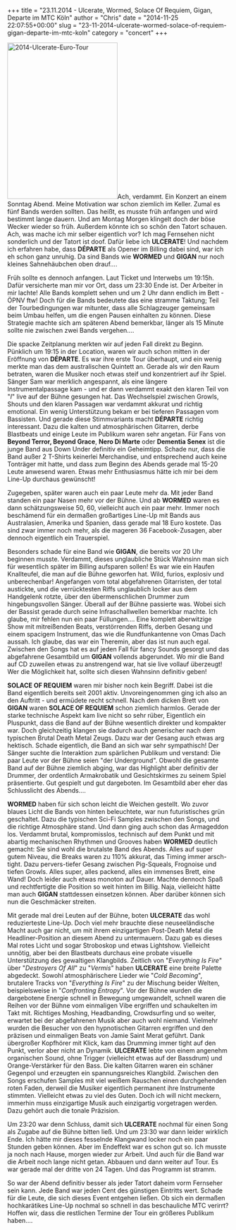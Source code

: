 +++
title = "23.11.2014 - Ulcerate, Wormed, Solace Of Requiem, Gigan, Departe im MTC Köln"
author = "Chris"
date = "2014-11-25 22:07:55+00:00"
slug = "23-11-2014-ulcerate-wormed-solace-of-requiem-gigan-departe-im-mtc-koln"
category = "concert"
+++

<img class="alignright size-full wp-image-13811" src="http://necroslaughter.de/wp-content/uploads/2014/11/2014-Ulcerate-Euro-Tour.jpg" alt="2014-Ulcerate-Euro-Tour" width="250" height="354" />Ach, verdammt. Ein Konzert an einem Sonntag Abend. Meine Motivation war schon ziemlich im Keller. Zumal es fünf Bands werden sollten. Das heißt, es musste früh anfangen und wird bestimmt lange dauern. Und am Montag Morgen klingelt doch der böse Wecker wieder so früh. Außerdem könnte ich so schön den Tatort schauen. Ach, was mache ich mir selber eigentlich vor? Ich mag Fernsehen nicht sonderlich und der Tatort ist doof. Dafür liebe ich **ULCERATE**! Und nachdem ich erfahren habe, dass **DÉPARTE** als Opener im Billing dabei sind, war ich eh schon ganz unruhig. Da sind Bands wie **WORMED** und **GIGAN** nur noch kleines Sahnehäubchen oben drauf....

Früh sollte es dennoch anfangen. Laut Ticket und Interwebs um 19:15h. Dafür versicherte man mir vor Ort, dass um 23:30 Ende ist. Der Arbeiter in mir lachte! Alle Bands komplett sehen und um 2 Uhr dann endlich im Bett - ÖPNV ftw! Doch für die Bands bedeutete das eine stramme Taktung; Teil der Tourbedingungen war mitunter, dass alle Schlagzeuger gemeinsam beim Umbau helfen, um die engen Pausen einhalten zu können. Diese Strategie machte sich am späteren Abend bemerkbar, länger als 15 Minute sollte nie zwischen zwei Bands vergehen....

Die spacke Zeitplanung merkten wir auf jeden Fall direkt zu Beginn. Pünklich um 19:15 in der Location, waren wir auch schon mitten in der Eröffnung von **DÉPARTE**. Es war ihre erste Tour überhaupt, und ein wenig merkte man das dem australischen Quintett an. Gerade als wir den Raum betraten, waren die Musiker noch etwas steif und konzentriert auf ihr Spiel. Sänger Sam war merklich angespannt, als eine längere Instrumentalpassage kam - und er dann verdammt exakt den klaren Teil von "_I_" live auf der Bühne gesungen hat. Das Wechselspiel zwischen Growls, Shouts und den klaren Passagen war verdammt akkurat und richtig emotional. Ein wenig Unterstützung bekam er bei tieferen Passagen vom Bassisten. Und gerade diese Stimmvariants macht **DÉPARTE** richtig interessant.
Dazu die kalten und atmosphärischen Gitarren, derbe Blastbeats und einige Leute im Publikum waren sehr angetan. Für Fans von **Beyond Terror, Beyond Grace**, **Nero Di Marte** oder **Dementia Senex** ist die junge Band aus Down Under definitiv ein Geheimtipp. Schade nur, dass die Band außer 2 T-Shirts keinerlei Merchandise, und entsprechend auch keine Tonträger mit hatte, und dass zum Beginn des Abends gerade mal 15-20 Leute anwesend waren. Etwas mehr Enthusiasmus hätte ich mir bei dem Line-Up durchaus gewünscht!

Zugegeben, später waren auch ein paar Leute mehr da. Mit jeder Band standen ein paar Nasen mehr vor der Bühne. Und ab **WORMED** waren es dann schätzungsweise 50, 60, vielleicht auch ein paar mehr. Immer noch beschämend für ein dermaßen großartiges Line-Up mit Bands aus Australasien, Amerika und Spanien, dass gerade mal 18 Euro kostete. Das sind zwar immer noch mehr, als die mageren 36 Facebook-Zusagen, aber dennoch eigentlich ein Trauerspiel.

Besonders schade für eine Band wie **GIGAN**, die bereits vor 20 Uhr beginnen musste. Verdammt, dieses unglaubliche Stück Wahnsinn man sich für wesentlich später im Billing aufsparen sollen! Es war wie ein Haufen Knallteufel, die man auf die Bühne geworfen hat. Wild, furios, explosiv und unberechenbar!
Angefangen vom total abgefahrenen Gitarristen, der total austickte, und die verrücktesten Riffs unglaublich locker aus dem Handgelenk rotzte, über den übermenschlichen Drummer zum hingebungsvollen Sänger. Überall auf der Bühne passierte was. Wobei sich der Bassist gerade durch seine Infraschallwellen bemerkbar machte. Ich glaube, mir fehlen nun ein paar Füllungen....
Eine komplett aberwitzige Show mit mitreißenden Beats, verstörrenden Riffs, derben Gesang und einem spacigem Instrument, das wie die Rundfunkantenne von Omas Dach aussah. Ich glaube, das war ein Theremin, aber das ist nun auch egal. Zwischen den Songs hat es auf jeden Fall für fancy Sounds gesorgt und das abgefahrene Gesamtbild um **GIGAN** vollends abgerundet. Wo mir die Band auf CD zuweilen etwas zu anstrengend war, hat sie live vollauf überzeugt! Wer die Möglichkeit hat, sollte sich diesen Wahnsinn definitiv geben!

**SOLACE OF REQUIEM** waren mir bisher noch kein Begriff. Dabei ist die Band eigentlich bereits seit 2001 aktiv. Unvoreingenommen ging ich also an den Auftritt - und ermüdete recht schnell. Nach dem dicken Brett von **GIGAN** waren **SOLACE OF REQUIEM** schon ziemlich harmlos. Gerade der starke technische Aspekt kam live nicht so sehr rüber, Eigentlich ein Pluspunkt, dass die Band auf der Bühne wesentlich direkter und kompakter war. Doch gleichzeitig klangen sie dadurch auch generischer nach dem typischen Brutal Death Metal Zeugs. Dazu war der Gesang auch etwas arg hektisch.
Schade eigentlich, die Band an sich war sehr sympathisch! Der Sänger suchte die Interaktion zum spärlichen Publikum und verstand: Die paar Leute vor der Bühne seien "der Underground". Obwohl die gesamte Band auf der Bühne ziemlich abging, war das Highlight aber definitiv der Drummer, der ordentlich Armakrobatik und Gesichtskirmes zu seinem Spiel präsentierte. Gut gespielt und gut dargeboten. Im Gesamtbild aber eher das Schlusslicht des Abends....

**WORMED** haben für sich schon leicht die Weichen gestellt. Wo zuvor blaues Licht die Bands von hinten beleuchtete, war nun futuristisches grün geschaltet. Dazu die typischen Sci-Fi Samples zwischen den Songs, und die richtige Atmosphäre stand. Und dann ging auch schon das Armageddon los. Verdammt brutal, kompromisslos, technisch auf dem Punkt und mit abartig mechanischen Rhythmen und Grooves haben **WORMED** deutlich gemacht: Sie sind wohl die brutalste Band des Abends. Alles auf super gutem Niveau, die Breaks waren zu 110% akkurat, das Timing immer arsch-tight. Dazu pervers-tiefer Gesang zwischen Pig-Squeals, Frognoise und tiefen Growls. Alles super, alles packend, alles ein immenses Brett, eine Wand! Doch leider auch etwas monoton auf Dauer. Machte dennoch Spaß und rechtfertigte die Position so weit hinten im Billig. Naja, vielleicht hätte man auch **GIGAN** stattdessen einsetzen können. Aber darüber können sich nun die Geschmäcker streiten.

Mit gerade mal drei Leuten auf der Bühne, boten **ULCERATE** das wohl reduzierteste Line-Up. Doch viel mehr brauchte diese neuseeländische Macht auch gar nicht, um mit ihrem einzigartigen Post-Death Metal die Headliner-Position an diesem Abend zu untermauern. Dazu gab es dieses Mal rotes Licht und sogar Stroboskop und etwas Lightshow. Vielleicht unnötig, aber bei den Blastbeats durchaus eine probate visuelle Unterstützung des gewaltigen Klangbilds.
Zeitlich von "_Everything Is Fire_" über "_Destroyers Of All_" zu "_Vermis_" haben **ULCERATE** eine breite Palette abgedeckt. Sowohl atmosphärischere Lieder wie "_Cold Becoming_", brutalere Tracks von "_Everything Is Fire_" zu der Mischung beider Welten, beispielsweise in "_Confronting Entropy_". Vor der Bühne wurden die dargebotene Energie schnell in Bewegung umgewandelt, schnell waren die Reihen vor der Bühne vom einmaligen Vibe ergriffen und schaukelten im Takt mit. Richtiges Moshing, Headbanding, Crowdsurfing und so weiter, erwartet bei der abgefahrenen Musik aber auch wohl niemand. Vielmehr wurden die Besucher von den hypnotischen Gitarren ergriffen und den präzisen und einmaligen Beats von Jamie Saint Merat geführt.
Dank übergroßer Kopfhörer mit Klick, kam das Drumming immer tight auf den Punkt, verlor aber nicht an Dynamik. **ULCERATE** lebte von einem angenehm organischen Sound, ohne Trigger (vielleicht etwas auf der Bassdrum) und Orange-Verstärker für den Bass. Die kalten Gitarren waren ein schäner Gegenpol und erzeugten ein spannungsreiches Klangbild.
Zwischen den Songs erschufen Samples mit viel weißem Rauschen einen durchgehenden roten Faden, derweil die Musiker eigentlich permanent ihre Instrumente stimmten. Vielleicht etwas zu viel des Guten. Doch ich will nicht meckern, immerhin muss einzigartige Musik auch einzigartig vorgetragen werden. Dazu gehört auch die tonale Präzision.

Um 23:20 war denn Schluss, damit sich **ULCERATE** nochmal für einen Song als Zugabe auf die Bühne bitten ließ. Und um 23:30 war dann leider wirklich Ende. Ich hätte mir dieses fesselnde Klangwand locker noch ein paar Stunden geben können. Aber im Endeffekt war es schon gut so. Ich musste ja noch nach Hause, morgen wieder zur Arbeit. Und auch für die Band war die Arbeit noch lange nicht getan. Abbauen und dann weiter auf Tour. Es war gerade mal der dritte von 24 Tagen. Und das Programm ist stramm.

So war der Abend definitiv besser als jeder Tatort daheim vorm Fernseher sein kann. Jede Band war jeden Cent des günstigen Eintritts wert. Schade für die Leute, die sich dieses Event entgehen ließen. Ob sich ein dermaßen hochkarätikes Line-Up nochmal so schnell in das beschauliche MTC verirrt? Hoffen wir, dass die restlichen Termine der Tour ein größeres Publikum haben....
